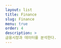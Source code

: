 ```yaml
---
layout: list
title: Finance
slug: Finance
menu: true
order: 4
description: >
금융시장과 데이터를 분석한다.
---
```

